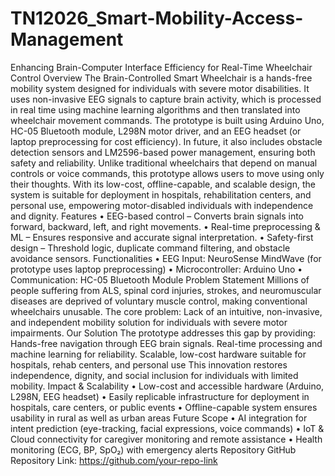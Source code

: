 # TN12026_Smart-Mobility-Access-Management
Enhancing Brain-Computer Interface Efficiency for Real-Time Wheelchair Control
Overview
The Brain-Controlled Smart Wheelchair is a hands-free mobility system designed for individuals with severe motor disabilities. It uses non-invasive EEG signals to capture brain activity, which is processed in real time using machine learning algorithms and then translated into wheelchair movement commands. The prototype is built using Arduino Uno, HC-05 Bluetooth module, L298N motor driver, and an EEG headset (or laptop preprocessing for cost efficiency). In future, it also includes obstacle detection sensors and LM2596-based power management, ensuring both safety and reliability. Unlike traditional wheelchairs that depend on manual controls or voice commands, this prototype allows users to move using only their thoughts. With its low-cost, offline-capable, and scalable design, the system is suitable for deployment in hospitals, rehabilitation centers, and personal use, empowering motor-disabled individuals with independence and dignity.
Features
•	EEG-based control – Converts brain signals into forward, backward, left, and right movements.
•	Real-time preprocessing & ML – Ensures responsive and accurate signal interpretation.
•	Safety-first design – Threshold logic, duplicate command filtering, and obstacle avoidance sensors.
Functionalities
•	EEG Input: NeuroSense MindWave (for prototype uses laptop preprocessing)
•	Microcontroller: Arduino Uno 
•	Communication: HC-05 Bluetooth Module
Problem Statement
Millions of people suffering from ALS, spinal cord injuries, strokes, and neuromuscular diseases are deprived of voluntary muscle control, making conventional wheelchairs unusable. The core problem: Lack of an intuitive, non-invasive, and independent mobility solution for individuals with severe motor impairments.
Our Solution
The prototype addresses this gap by providing:
Hands-free navigation through EEG brain signals. Real-time processing and machine learning for reliability. Scalable, low-cost hardware suitable for hospitals, rehab centers, and personal use This innovation restores independence, dignity, and social inclusion for individuals with limited mobility.
Impact & Scalability
•	Low-cost and accessible hardware (Arduino, L298N, EEG headset)
•	Easily replicable infrastructure for deployment in hospitals, care centers, or public events
•	Offline-capable system ensures usability in rural as well as urban areas
Future Scope
•	AI integration for intent prediction (eye-tracking, facial expressions, voice commands)
•	IoT & Cloud connectivity for caregiver monitoring and remote assistance
•	Health monitoring (ECG, BP, SpO₂) with emergency alerts
Repository
GitHub Repository Link: https://github.com/your-repo-link
